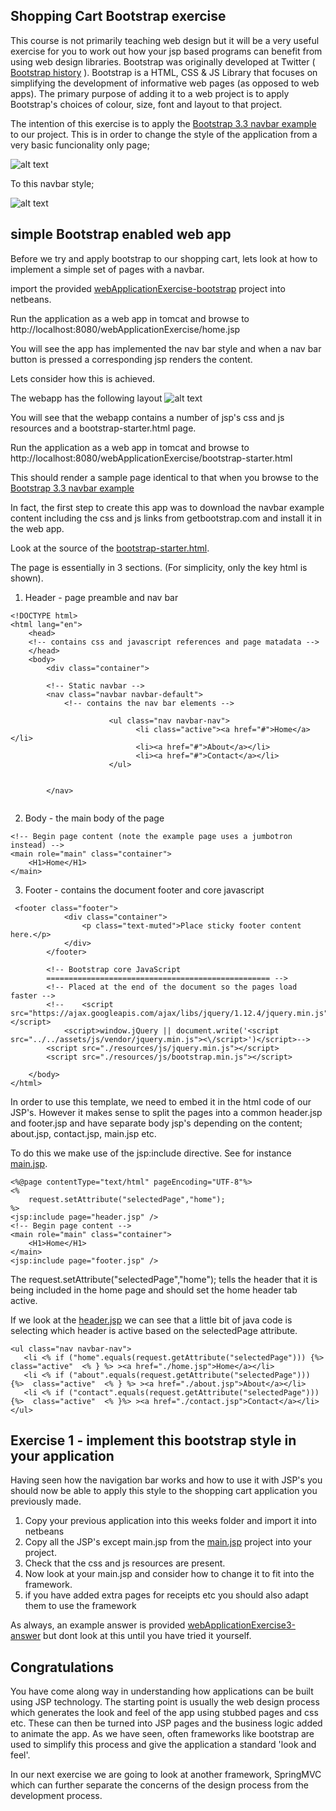 ## Shopping Cart Bootstrap exercise

This course is not primarily teaching web design but it will be a very useful exercise for you to work out how your jsp based programs can benefit from using web design libraries.
Bootstrap was originally developed at Twitter ( [Bootstrap history](https://en.wikipedia.org/wiki/Bootstrap_(front-end_framework)) ).
Bootstrap is a HTML, CSS & JS Library that focuses on simplifying the development of informative web pages (as opposed to web apps). 
The primary purpose of adding it to a web project is to apply Bootstrap's choices of colour, size, font and layout to that project.

The intention of this exercise is to apply the [Bootstrap 3.3 navbar example](https://getbootstrap.com/docs/3.3/examples/navbar/) to our project.
This is in order to change the style of the application from a very basic funcionality only page;

![alt text](../shoppingcart-bootstrap/images/Exercise2jspimage1.png "Figure Exercise2jspimage1.png" )

To this navbar style;

![alt text](../shoppingcart-bootstrap/images/bootstrapjspimage1.png "Figure bootstrapjspimage1.png" )


## simple Bootstrap enabled web app

Before we try and apply bootstrap to our shopping cart, lets look at how to implement a simple set of pages with a navbar.

import the provided [webApplicationExercise-bootstrap](../shoppingcart-bootstrap/webApplicationExercise-bootstrap)
project into netbeans. 

Run the application as a web app in tomcat and browse to http://localhost:8080/webApplicationExercise/home.jsp

You will see the app has implemented the nav bar style and when a nav bar button is pressed a corresponding jsp renders the content.

Lets consider how this is achieved.

The webapp has the following layout
![alt text](../shoppingcart-bootstrap/images/bootstrapLayout1.png "Figure bootstrapLayout1.png" ) 

You will see that the webapp contains a number of jsp's css and js resources and a bootstrap-starter.html page.

Run the application as a web app in tomcat and browse to http://localhost:8080/webApplicationExercise/bootstrap-starter.html

This should render a sample page identical to that when you browse to the [Bootstrap 3.3 navbar example](https://getbootstrap.com/docs/3.3/examples/navbar/) 

In fact, the first step to create this app was to download the navbar example content including the css and js links from getbootstrap.com and install it in the web app. 

Look at the source of the [bootstrap-starter.html](../shoppingcart-bootstrap/webApplicationExercise-bootstrap/src/main/webapp/bootstrap-starter.html).

The page is essentially in 3 sections. 
(For simplicity, only the key html is shown). 

1. Header - page preamble and nav bar
```
<!DOCTYPE html>
<html lang="en">
    <head>
    <!-- contains css and javascript references and page matadata -->
    </head>
    <body>
        <div class="container">

        <!-- Static navbar -->
        <nav class="navbar navbar-default">
            <!-- contains the nav bar elements -->

                      <ul class="nav navbar-nav">
                            <li class="active"><a href="#">Home</a></li>
                            <li><a href="#">About</a></li>
                            <li><a href="#">Contact</a></li>
                      </ul>


        </nav>
        
```

2. Body - the main body of the page
```
<!-- Begin page content (note the example page uses a jumbotron instead) -->
<main role="main" class="container">
    <H1>Home</H1>
</main>

```

3. Footer - contains the document footer and core javascript
```
 <footer class="footer">
            <div class="container">
                <p class="text-muted">Place sticky footer content here.</p>
            </div>
        </footer>

        <!-- Bootstrap core JavaScript
        ================================================== -->
        <!-- Placed at the end of the document so the pages load faster -->
        <!--    <script src="https://ajax.googleapis.com/ajax/libs/jquery/1.12.4/jquery.min.js"></script>
            <script>window.jQuery || document.write('<script src="../../assets/js/vendor/jquery.min.js"><\/script>')</script>-->
        <script src="./resources/js/jquery.min.js"></script>
        <script src="./resources/js/bootstrap.min.js"></script>

    </body>
</html>
```

In order to use this template, we need to embed it in the html code of our JSP's. 
However it makes sense to split the pages into a common header.jsp and footer.jsp and have separate body jsp's depending on the content; about.jsp, contact.jsp, main.jsp etc.

To do this we make use of the jsp:include directive. See for instance [main.jsp](../shoppingcart-bootstrap/webApplicationExercise-bootstrap/src/main/webapp/main.jsp).
```
<%@page contentType="text/html" pageEncoding="UTF-8"%>
<%
    request.setAttribute("selectedPage","home");
%>
<jsp:include page="header.jsp" />
<!-- Begin page content -->
<main role="main" class="container">
    <H1>Home</H1>
</main>
<jsp:include page="footer.jsp" />

```
The request.setAttribute("selectedPage","home"); tells the header that it is being included in the home page and should set the home header tab active.

If we look at the [header.jsp](../shoppingcart-bootstrap/webApplicationExercise-bootstrap/src/main/webapp/header.jsp )
we can see that a little bit of java code is selecting which header is active based on the selectedPage attribute.
```
<ul class="nav navbar-nav">
   <li <% if ("home".equals(request.getAttribute("selectedPage"))) {%> class="active"  <% } %> ><a href="./home.jsp">Home</a></li> 
   <li <% if ("about".equals(request.getAttribute("selectedPage"))) {%>  class="active"  <% } %> ><a href="./about.jsp">About</a></li> 
   <li <% if ("contact".equals(request.getAttribute("selectedPage"))) {%>  class="active"  <% }%> ><a href="./contact.jsp">Contact</a></li>                          
</ul>
```

## Exercise 1 - implement this bootstrap style in your application

Having seen how the navigation bar works and how to use it with JSP's you should now be able to apply this style to the shopping cart application you previously made.

1. Copy your previous application into this weeks folder and import it into netbeans
2. Copy all the JSP's except main.jsp from the [main.jsp](../shoppingcart-bootstrap/webApplicationExercise-bootstrap/) project into your project. 
3. Check that the css and js resources are present.
4. Now look at your main.jsp and consider how to change it to fit into the framework.
5. if you have added extra pages for receipts etc you should also adapt them to use the framework

As always, an example answer is provided [webApplicationExercise3-answer](../shoppingcart-bootstrap/webApplicationExercise3-answer )
 but dont look at this until you have tried it yourself.

## Congratulations

You have come along way in understanding how applications can be built using JSP technology. 
The starting point is usually the web design process which generates the look and feel of the app using stubbed pages and css etc. 
These can then be turned into JSP pages and the business logic added to animate the app.
As we have seen, often frameworks like bootstrap are used to simplify this process and give the application a standard 'look and feel'.

In our next exercise we are going to look at another framework, SpringMVC which can further separate the concerns of the design process from the development process.
